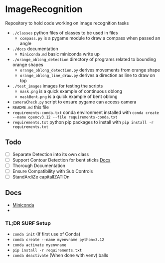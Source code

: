 # ImageRecognition
Repository to hold code working on image recognition tasks

- `./classes` python files of classes to be used in files
  - `compass.py` is a pygame module to draw a compass when passed an angle
- `./docs` documentation
  - `Miniconda.md` basic miniconda write up
- `./orange_oblong_detection` directory of programs related to bounding orange shapes
  - `orange_oblong_detection.py` derives movements from orange shape
  - `orange_oblong_line_draw.py` derives a direction as line to draw on top
- `./test_images` images for testing the scripts
  - `mask.png` is a quick example of continuous oblong
  - `maskBent.png` is a quick example of bent oblong
- `cameraCheck.py` script to ensure pygame can access camera
- `README.md` this file
- `requirements-conda.txt` conda environment installed with `conda create --name opencv3.12 --file requirements-conda.txt` 
- `requirements.txt` python pip packages to install with `pip install -r requirements.txt`

## Todo
- [ ] Separate Detection into its own class
- [ ] Support Contour Detection for bent sticks [Docs](https://docs.opencv.org/3.4/dd/d49/tutorial_py_contour_features.html)
- [ ] Thorough Documentation
- [ ] Ensure Compatibility with Sub Controls
- [ ] StandArdiZe capitalIZATIOn

## Docs
- [Miniconda](./docs/Miniconda.md)
- 
### TL;DR SURF Setup
- `conda init` (If first use of Conda)
- `conda create --name myenvname python=3.12`
- `conda activate myenvname`
- `pip install -r requirements.txt`
- `conda deactivate` (When done with venv)
balls